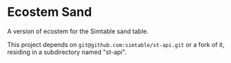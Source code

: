 Ecostem Sand
============
A version of ecostem for the Simtable sand table.

This project depends on `git@github.com:simtable/st-api.git` or a fork of it,
residing in a subdirectory named "st-api".
